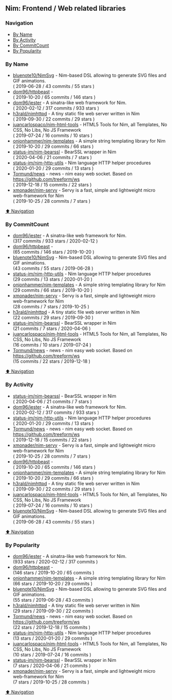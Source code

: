 ## Nim: Frontend / Web related libraries


### Navigation

- [By Name](#by-name)
- [By Activity](#by-activity)
- [By CommitCount](#by-commitcount)
- [By Popularity](#by-popularity)

### By Name
<!-- PROJECTS_LIST -->
- [bluenote10/NimSvg](https://github.com/bluenote10/NimSvg) - Nim-based DSL allowing to generate SVG files and GIF animations. <br/> ( 2019-06-28 / 43 commits / 55 stars )
- [dom96/httpbeast](https://github.com/dom96/httpbeast) -  <br/> ( 2019-10-20 / 65 commits / 146 stars )
- [dom96/jester](https://github.com/dom96/jester) - A sinatra-like web framework for Nim. <br/> ( 2020-02-12 / 317 commits / 933 stars )
- [h3rald/nimhttpd](https://github.com/h3rald/nimhttpd) - A tiny static file web server written in Nim <br/> ( 2019-09-30 / 22 commits / 29 stars )
- [juancarlospaco/nim-html-tools](https://github.com/juancarlospaco/nim-html-tools) - HTML5 Tools for Nim, all Templates, No CSS, No Libs, No JS Framework <br/> ( 2019-07-24 / 16 commits / 10 stars )
- [onionhammer/nim-templates](https://github.com/onionhammer/nim-templates) - A simple string templating library for Nim <br/> ( 2019-10-20 / 29 commits / 66 stars )
- [status-im/nim-bearssl](https://github.com/status-im/nim-bearssl) - BearSSL wrapper in Nim <br/> ( 2020-04-06 / 21 commits / 7 stars )
- [status-im/nim-http-utils](https://github.com/status-im/nim-http-utils) - Nim language HTTP helper procedures <br/> ( 2020-01-20 / 29 commits / 13 stars )
- [Tormund/news](https://github.com/Tormund/news) - news - nim easy web socket. Based on https://github.com/treeform/ws <br/> ( 2019-12-18 / 15 commits / 22 stars )
- [xmonader/nim-servy](https://github.com/xmonader/nim-servy) - Servy is a fast, simple and lightweight micro web-framework for Nim <br/> ( 2019-10-25 / 28 commits / 7 stars )
<!-- /PROJECTS_LIST -->

[⬆ Navigation](#navigation)

### By CommitCount
<!-- COMMITCOUNT_LIST -->
- [dom96/jester](https://github.com/dom96/jester) - A sinatra-like web framework for Nim. <br/> (317 commits / 933 stars / 2020-02-12 )
- [dom96/httpbeast](https://github.com/dom96/httpbeast) -  <br/> (65 commits / 146 stars / 2019-10-20 )
- [bluenote10/NimSvg](https://github.com/bluenote10/NimSvg) - Nim-based DSL allowing to generate SVG files and GIF animations. <br/> (43 commits / 55 stars / 2019-06-28 )
- [status-im/nim-http-utils](https://github.com/status-im/nim-http-utils) - Nim language HTTP helper procedures <br/> (29 commits / 13 stars / 2020-01-20 )
- [onionhammer/nim-templates](https://github.com/onionhammer/nim-templates) - A simple string templating library for Nim <br/> (29 commits / 66 stars / 2019-10-20 )
- [xmonader/nim-servy](https://github.com/xmonader/nim-servy) - Servy is a fast, simple and lightweight micro web-framework for Nim <br/> (28 commits / 7 stars / 2019-10-25 )
- [h3rald/nimhttpd](https://github.com/h3rald/nimhttpd) - A tiny static file web server written in Nim <br/> (22 commits / 29 stars / 2019-09-30 )
- [status-im/nim-bearssl](https://github.com/status-im/nim-bearssl) - BearSSL wrapper in Nim <br/> (21 commits / 7 stars / 2020-04-06 )
- [juancarlospaco/nim-html-tools](https://github.com/juancarlospaco/nim-html-tools) - HTML5 Tools for Nim, all Templates, No CSS, No Libs, No JS Framework <br/> (16 commits / 10 stars / 2019-07-24 )
- [Tormund/news](https://github.com/Tormund/news) - news - nim easy web socket. Based on https://github.com/treeform/ws <br/> (15 commits / 22 stars / 2019-12-18 )
<!-- /COMMITCOUNT_LIST -->
[⬆ Navigation](#navigation)

### By Activity
<!-- ACTIVITY_LIST -->
- [status-im/nim-bearssl](https://github.com/status-im/nim-bearssl) - BearSSL wrapper in Nim <br/> ( 2020-04-06 / 21 commits / 7 stars )
- [dom96/jester](https://github.com/dom96/jester) - A sinatra-like web framework for Nim. <br/> ( 2020-02-12 / 317 commits / 933 stars )
- [status-im/nim-http-utils](https://github.com/status-im/nim-http-utils) - Nim language HTTP helper procedures <br/> ( 2020-01-20 / 29 commits / 13 stars )
- [Tormund/news](https://github.com/Tormund/news) - news - nim easy web socket. Based on https://github.com/treeform/ws <br/> ( 2019-12-18 / 15 commits / 22 stars )
- [xmonader/nim-servy](https://github.com/xmonader/nim-servy) - Servy is a fast, simple and lightweight micro web-framework for Nim <br/> ( 2019-10-25 / 28 commits / 7 stars )
- [dom96/httpbeast](https://github.com/dom96/httpbeast) -  <br/> ( 2019-10-20 / 65 commits / 146 stars )
- [onionhammer/nim-templates](https://github.com/onionhammer/nim-templates) - A simple string templating library for Nim <br/> ( 2019-10-20 / 29 commits / 66 stars )
- [h3rald/nimhttpd](https://github.com/h3rald/nimhttpd) - A tiny static file web server written in Nim <br/> ( 2019-09-30 / 22 commits / 29 stars )
- [juancarlospaco/nim-html-tools](https://github.com/juancarlospaco/nim-html-tools) - HTML5 Tools for Nim, all Templates, No CSS, No Libs, No JS Framework <br/> ( 2019-07-24 / 16 commits / 10 stars )
- [bluenote10/NimSvg](https://github.com/bluenote10/NimSvg) - Nim-based DSL allowing to generate SVG files and GIF animations. <br/> ( 2019-06-28 / 43 commits / 55 stars )
<!-- /ACTIVITY_LIST -->

[⬆ Navigation](#navigation)

### By Popularity
<!-- POPULARITY_LIST -->
- [dom96/jester](https://github.com/dom96/jester) - A sinatra-like web framework for Nim. <br/> (933 stars / 2020-02-12 / 317 commits )
- [dom96/httpbeast](https://github.com/dom96/httpbeast) -  <br/> (146 stars / 2019-10-20 / 65 commits )
- [onionhammer/nim-templates](https://github.com/onionhammer/nim-templates) - A simple string templating library for Nim <br/> (66 stars / 2019-10-20 / 29 commits )
- [bluenote10/NimSvg](https://github.com/bluenote10/NimSvg) - Nim-based DSL allowing to generate SVG files and GIF animations. <br/> (55 stars / 2019-06-28 / 43 commits )
- [h3rald/nimhttpd](https://github.com/h3rald/nimhttpd) - A tiny static file web server written in Nim <br/> (29 stars / 2019-09-30 / 22 commits )
- [Tormund/news](https://github.com/Tormund/news) - news - nim easy web socket. Based on https://github.com/treeform/ws <br/> (22 stars / 2019-12-18 / 15 commits )
- [status-im/nim-http-utils](https://github.com/status-im/nim-http-utils) - Nim language HTTP helper procedures <br/> (13 stars / 2020-01-20 / 29 commits )
- [juancarlospaco/nim-html-tools](https://github.com/juancarlospaco/nim-html-tools) - HTML5 Tools for Nim, all Templates, No CSS, No Libs, No JS Framework <br/> (10 stars / 2019-07-24 / 16 commits )
- [status-im/nim-bearssl](https://github.com/status-im/nim-bearssl) - BearSSL wrapper in Nim <br/> (7 stars / 2020-04-06 / 21 commits )
- [xmonader/nim-servy](https://github.com/xmonader/nim-servy) - Servy is a fast, simple and lightweight micro web-framework for Nim <br/> (7 stars / 2019-10-25 / 28 commits )
<!-- /POPULARITY_LIST -->

[⬆ Navigation](#navigation)
